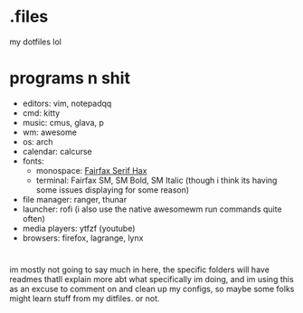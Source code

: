# .files
my dotfiles lol

# programs n shit 
- editors: vim, notepadqq
- cmd: kitty
- music: cmus, glava, p
- wm: awesome
- os: arch
- calendar: calcurse
- fonts: 
   - monospace: [Fairfax Serif Hax](https://github.com/kreativekorp/open-relay/tree/master/Fairfax)
   - terminal: Fairfax SM, SM Bold, SM Italic (though i think its having some issues displaying for some reason)
- file manager: ranger, thunar
- launcher: rofi (i also use the native awesomewm run commands quite often)
- media players: ytfzf (youtube)
- browsers: firefox, lagrange, lynx
# 
im mostly not going to say much in here, the specific folders will have readmes thatll explain more abt what specifically im doing, and im using this as an excuse to comment on and clean up my configs, so maybe some folks might learn stuff from my ditfiles. or not. 
